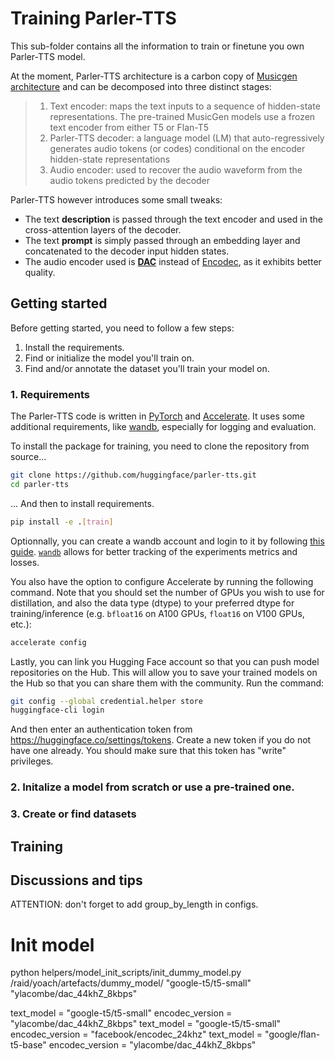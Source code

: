 # Training Parler-TTS

This sub-folder contains all the information to train or finetune you own Parler-TTS model.

At the moment, Parler-TTS architecture is a carbon copy of [Musicgen architecture](https://huggingface.co/docs/transformers/v4.39.3/en/model_doc/musicgen#model-structure) and can be decomposed into three distinct stages:
>1. Text encoder: maps the text inputs to a sequence of hidden-state representations. The pre-trained MusicGen models use a frozen text encoder from either T5 or Flan-T5
>2. Parler-TTS decoder: a language model (LM) that auto-regressively generates audio tokens (or codes) conditional on the encoder hidden-state representations
>3. Audio encoder: used to recover the audio waveform from the audio tokens predicted by the decoder

Parler-TTS however introduces some small tweaks:
- The text **description** is passed through the text encoder and used in the cross-attention layers of the decoder.
- The text **prompt** is simply passed through an embedding layer and concatenated to the decoder input hidden states.
- The audio encoder used is [**DAC**](https://descript.notion.site/Descript-Audio-Codec-11389fce0ce2419891d6591a68f814d5) instead of [Encodec](https://github.com/facebookresearch/encodec), as it exhibits better quality.

## Getting started

Before getting started, you need to follow a few steps:
1. Install the requirements.
2. Find or initialize the model you'll train on. 
3. Find and/or annotate the dataset you'll train your model on.

### 1. Requirements

The Parler-TTS code is written in [PyTorch](https://pytorch.org) and [Accelerate](https://huggingface.co/docs/accelerate/index). It uses some additional requirements, like [wandb](https://wandb.ai/), especially for logging and evaluation.

To install the package for training, you need to clone the repository from source...

```bash
git clone https://github.com/huggingface/parler-tts.git
cd parler-tts
```

... And then to install requirements.

```bash
pip install -e .[train]
```

Optionnally, you can create a wandb account and login to it by following [this guide](https://docs.wandb.ai/quickstart). [`wandb`](https://docs.wandb.ai/) allows for better tracking of the experiments metrics and losses.

You also have the option to configure Accelerate by running the following command. Note that you should set the number of GPUs you wish to use for distillation, and also the data type (dtype) to your preferred dtype for training/inference (e.g. `bfloat16` on A100 GPUs, `float16` on V100 GPUs, etc.):

```bash
accelerate config
```

Lastly, you can link you Hugging Face account so that you can push model repositories on the Hub. This will allow you to save your trained models on the Hub so that you can share them with the community. Run the command:

```bash
git config --global credential.helper store
huggingface-cli login
```
And then enter an authentication token from https://huggingface.co/settings/tokens. Create a new token if you do not have one already. You should make sure that this token has "write" privileges.

### 2. Initalize a model from scratch or use a pre-trained one.

### 3. Create or find datasets

## Training


## Discussions and tips



ATTENTION: don't forget to add group_by_length in configs.


# Init model
python helpers/model_init_scripts/init_dummy_model.py /raid/yoach/artefacts/dummy_model/ "google-t5/t5-small" "ylacombe/dac_44khZ_8kbps"

text_model = "google-t5/t5-small"
encodec_version = "ylacombe/dac_44khZ_8kbps"
text_model = "google-t5/t5-small"
encodec_version = "facebook/encodec_24khz"
text_model = "google/flan-t5-base"
encodec_version = "ylacombe/dac_44khZ_8kbps"
